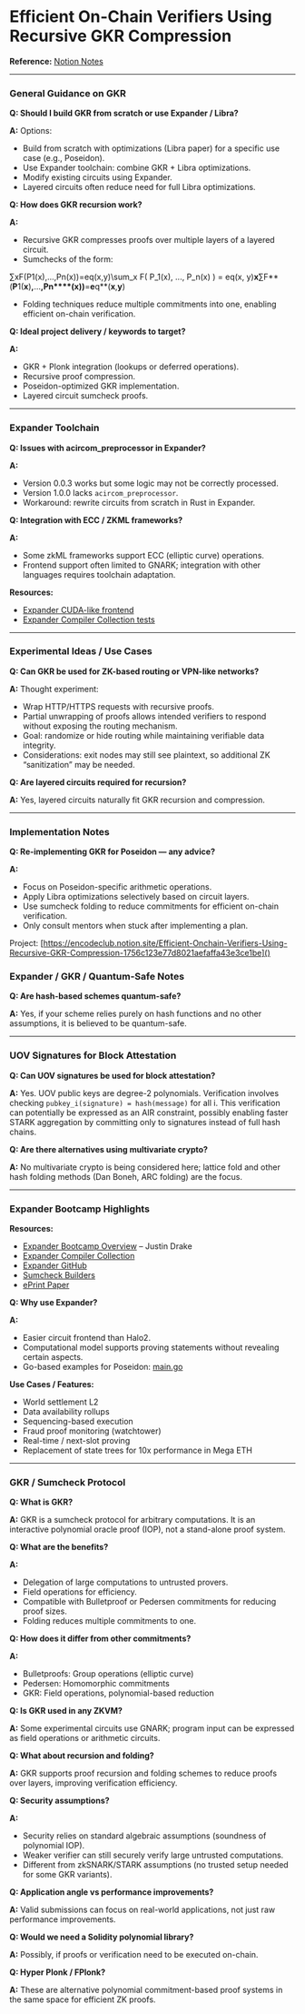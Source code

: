 # Efficient On-Chain Verifiers Using Recursive GKR Compression

**Reference:** [Notion Notes](https://encodeclub.notion.site/Efficient-Onchain-Verifiers-Using-Recursive-GKR-Compression-1756c123e77d8021aefaffa43e3ce1be)

---

### General Guidance on GKR

**Q: Should I build GKR from scratch or use Expander / Libra?**

**A:** Options:

* Build from scratch with optimizations (Libra paper) for a specific use case (e.g., Poseidon).
* Use Expander toolchain: combine GKR + Libra optimizations.
* Modify existing circuits using Expander.
* Layered circuits often reduce need for full Libra optimizations.

**Q: How does GKR recursion work?**

**A:**

* Recursive GKR compresses proofs over multiple layers of a layered circuit.
* Sumchecks of the form:

∑xF(P1(x),...,Pn(x))=eq(x,y)\sum_x F( P_1(x), ..., P_n(x) ) = eq(x, y)**x**∑F**(**P**1(**x**)**,**...**,**P**n****(**x**))**=**e**q**(**x**,**y**)

* Folding techniques reduce multiple commitments into one, enabling efficient on-chain verification.

**Q: Ideal project delivery / keywords to target?**

**A:**

* GKR + Plonk integration (lookups or deferred operations).
* Recursive proof compression.
* Poseidon-optimized GKR implementation.
* Layered circuit sumcheck proofs.

---

### Expander Toolchain

**Q: Issues with acircom_preprocessor in Expander?**

**A:**

* Version 0.0.3 works but some logic may not be correctly processed.
* Version 1.0.0 lacks `acircom_preprocessor`.
* Workaround: rewrite circuits from scratch in Rust in Expander.

**Q: Integration with ECC / ZKML frameworks?**

**A:**

* Some zkML frameworks support ECC (elliptic curve) operations.
* Frontend support often limited to GNARK; integration with other languages requires toolchain adaptation.

**Resources:**

* [Expander CUDA-like frontend](https://docs.polyhedra.network/expander/cuda/cuda_like_frontend)
* [Expander Compiler Collection tests](https://github.com/PolyhedraZK/ExpanderCompilerCollection/blob/zkcuda/expander_compiler/src/zkcuda/tests.rs)

---

### Experimental Ideas / Use Cases

**Q: Can GKR be used for ZK-based routing or VPN-like networks?**

**A:** Thought experiment:

* Wrap HTTP/HTTPS requests with recursive proofs.
* Partial unwrapping of proofs allows intended verifiers to respond without exposing the routing mechanism.
* Goal: randomize or hide routing while maintaining verifiable data integrity.
* Considerations: exit nodes may still see plaintext, so additional ZK “sanitization” may be needed.

**Q: Are layered circuits required for recursion?**

**A:** Yes, layered circuits naturally fit GKR recursion and compression.

---

### Implementation Notes

**Q: Re-implementing GKR for Poseidon — any advice?**

**A:**

* Focus on Poseidon-specific arithmetic operations.
* Apply Libra optimizations selectively based on circuit layers.
* Use sumcheck folding to reduce commitments for efficient on-chain verification.
* Only consult mentors when stuck after implementing a plan.

Project: [https://encodeclub.notion.site/Efficient-Onchain-Verifiers-Using-Recursive-GKR-Compression-1756c123e77d8021aefaffa43e3ce1be]()

### Expander / GKR / Quantum-Safe Notes

**Q: Are hash-based schemes quantum-safe?**

**A:** Yes, if your scheme relies purely on hash functions and no other assumptions, it is believed to be quantum-safe.

---

### UOV Signatures for Block Attestation

**Q: Can UOV signatures be used for block attestation?**

**A:** Yes. UOV public keys are degree-2 polynomials. Verification involves checking `pubkey_i(signature) = hash(message)` for all i. This verification can potentially be expressed as an AIR constraint, possibly enabling faster STARK aggregation by committing only to signatures instead of full hash chains.

**Q: Are there alternatives using multivariate crypto?**

**A:** No multivariate crypto is being considered here; lattice fold and other hash folding methods (Dan Boneh, ARC folding) are the focus.

---

### Expander Bootcamp Highlights

**Resources:**

* [Expander Bootcamp Overview](https://www.youtube.com/watch?v=03TMJo6ByRs) – Justin Drake
* [Expander Compiler Collection](https://github.com/PolyhedraZK/ExpanderCompilerCollection)
* [Expander GitHub](https://github.com/PolyhedraZK/Expander)
* [Sumcheck Builders](https://sumcheck-builders.polyhedra.network)
* [ePrint Paper](https://eprint.iacr.org/2024/2010)

**Q: Why use Expander?**

**A:**

* Easier circuit frontend than Halo2.
* Computational model supports proving statements without revealing certain aspects.
* Go-based examples for Poseidon: [main.go](https://github.com/PolyhedraZK/ExpanderCompilerCollection/blob/master/ecgo/examples/poseidon_m31/main.go)

**Use Cases / Features:**

* World settlement L2
* Data availability rollups
* Sequencing-based execution
* Fraud proof monitoring (watchtower)
* Real-time / next-slot proving
* Replacement of state trees for 10x performance in Mega ETH

---

### GKR / Sumcheck Protocol

**Q: What is GKR?**

**A:** GKR is a sumcheck protocol for arbitrary computations. It is an interactive polynomial oracle proof (IOP), not a stand-alone proof system.

**Q: What are the benefits?**

**A:**

* Delegation of large computations to untrusted provers.
* Field operations for efficiency.
* Compatible with Bulletproof or Pedersen commitments for reducing proof sizes.
* Folding reduces multiple commitments to one.

**Q: How does it differ from other commitments?**

**A:**

* Bulletproofs: Group operations (elliptic curve)
* Pedersen: Homomorphic commitments
* GKR: Field operations, polynomial-based reduction

**Q: Is GKR used in any ZKVM?**

**A:** Some experimental circuits use GNARK; program input can be expressed as field operations or arithmetic circuits.

**Q: What about recursion and folding?**

**A:** GKR supports proof recursion and folding schemes to reduce proofs over layers, improving verification efficiency.

**Q: Security assumptions?**

**A:**

* Security relies on standard algebraic assumptions (soundness of polynomial IOP).
* Weaker verifier can still securely verify large untrusted computations.
* Different from zkSNARK/STARK assumptions (no trusted setup needed for some GKR variants).

**Q: Application angle vs performance improvements?**

**A:** Valid submissions can focus on real-world applications, not just raw performance improvements.

**Q: Would we need a Solidity polynomial library?**

**A:** Possibly, if proofs or verification need to be executed on-chain.

**Q: Hyper Plonk / FPlonk?**

**A:** These are alternative polynomial commitment-based proof systems in the same space for efficient ZK proofs.
